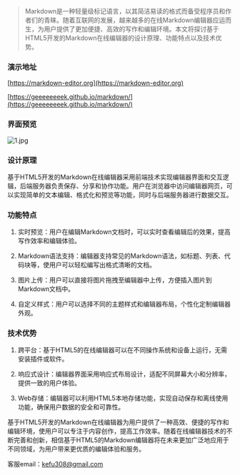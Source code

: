 
> Markdown是一种轻量级标记语言，以其简洁易读的格式而备受程序员和作者们的青睐。随着互联网的发展，越来越多的在线Markdown编辑器应运而生，为用户提供了更加便捷、高效的写作和编辑环境。本文将探讨基于HTML5开发的Markdown在线编辑器的设计原理、功能特点以及技术优势。

### 演示地址

[https://markdown-editor.org](https://markdown-editor.org)

[https://geeeeeeeek.github.io/markdown/](https://geeeeeeeek.github.io/markdown/)

### 界面预览

![1.jpg](https://upload-images.jianshu.io/upload_images/3360192-953c6d596a134126.jpg?imageMogr2/auto-orient/strip%7CimageView2/2/w/1240)


### 设计原理

基于HTML5开发的Markdown在线编辑器采用前端技术实现编辑器界面和交互逻辑，后端服务器负责保存、分享和协作功能。用户在浏览器中访问编辑器网页，可以实现简单的文本编辑、格式化和预览等功能，同时与后端服务器进行数据交互。

### 功能特点

1. 实时预览：用户在编辑Markdown文档时，可以实时查看编辑后的效果，提高写作效率和编辑体验。

2. Markdown语法支持：编辑器支持常见的Markdown语法，如标题、列表、代码块等，使用户可以轻松编写出格式清晰的文档。

3. 图片上传：用户可以直接将图片拖拽至编辑器中上传，方便插入图片到Markdown文档中。

4. 自定义样式：用户可以选择不同的主题样式和编辑器布局，个性化定制编辑器外观。

### 技术优势

1. 跨平台：基于HTML5的在线编辑器可以在不同操作系统和设备上运行，无需安装插件或软件。

2. 响应式设计：编辑器界面采用响应式布局设计，适配不同屏幕大小和分辨率，提供一致的用户体验。

3. Web存储：编辑器可以利用HTML5本地存储功能，实现自动保存和离线使用功能，确保用户数据的安全和可靠性。

 

基于HTML5开发的Markdown在线编辑器为用户提供了一种高效、便捷的写作和编辑环境，使用户可以专注于内容创作，提高工作效率。随着在线编辑器技术的不断完善和创新，相信基于HTML5的Markdown编辑器将在未来更加广泛地应用于不同领域，为用户带来更优质的编辑体验和服务。


客服email：kefu308@gmail.com
